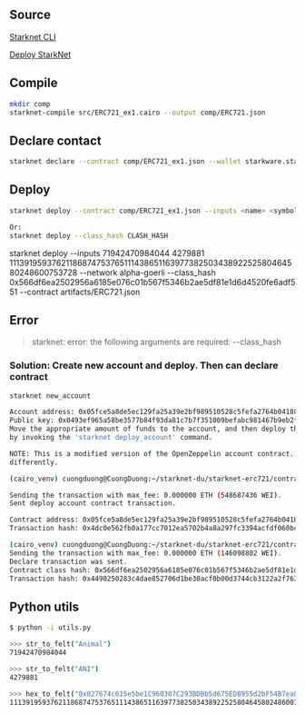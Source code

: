 ## Source

[Starknet CLI](https://docs.starknet.io/documentation/tools/CLI/commands/#starknet_deploy)

[Deploy StarkNet](https://medium.com/starknet-edu/deploying-to-starknet-with-the-universal-deployer-contract-c6de07092bfb)

## Compile

```sh
mkdir comp
starknet-compile src/ERC721_ex1.cairo --output comp/ERC721.json
```

## Declare contact

```sh
starknet declare --contract comp/ERC721_ex1.json --wallet starkware.starknet.wallets.open_zeppelin.OpenZeppelinAccount
```

## Deploy

```sh
starknet deploy --contract comp/ERC721_ex1.json --inputs <name> <symbol> <owner> --network alpha-goerli --no_wallet

Or:
starknet deploy --class_hash CLASH_HASH
```

starknet deploy --inputs 71942470984044 4279881 1113919593762118687475376511143865116397738250343892252580464580248600753728 --network alpha-goerli  --class_hash 0x566df6ea2502956a6185e076c01b567f5346b2ae5df81e1d6d4520fe6adf551 --contract artifacts/ERC721.json 

## Error

> starknet: error: the following arguments are required: --class_hash


### Solution: Create new account and deploy. Then can declare contract

```sh
starknet new_account

Account address: 0x05fce5a8de5ec129fa25a39e2bf989510528c5fefa2764b041802a0b21551990
Public key: 0x0493ef965a58be3577b84f93da81c7b7f351009befabc981467b9eb2f282a227
Move the appropriate amount of funds to the account, and then deploy the account
by invoking the 'starknet deploy_account' command.

NOTE: This is a modified version of the OpenZeppelin account contract. The signature is computed
differently.
```

```sh
(cairo_venv) cuongduong@CuongDuong:~/starknet-du/starknet-erc721/contracts$ starknet deploy_account

Sending the transaction with max_fee: 0.000000 ETH (548687436 WEI).
Sent deploy account contract transaction.

Contract address: 0x05fce5a8de5ec129fa25a39e2bf989510528c5fefa2764b041802a0b21551990
Transaction hash: 0x4dc0e562fb0a177cc7012ea5702b4a8a297fc3394acfdf060bcdde35283273c
```


```sh
(cairo_venv) cuongduong@CuongDuong:~/starknet-du/starknet-erc721/contracts$ starknet declare --contract comp/ERC721_ex1.json
Sending the transaction with max_fee: 0.000000 ETH (146098802 WEI).
Declare transaction was sent.
Contract class hash: 0x566df6ea2502956a6185e076c01b567f5346b2ae5df81e1d6d4520fe6adf551
Transaction hash: 0x4490250283c4dae852706d1be30acf0b00d3744cb3122a2f76336f9b6d2233
```

## Python utils

```sh
$ python -i utils.py

>>> str_to_felt("Animal")
71942470984044

>>> str_to_felt("ANI")
4279881

>>> hex_to_felt("0x027674c615e5be1C960307C293BDBb5d675ED8955d2bF54B7ea0cc130792b640")
1113919593762118687475376511143865116397738250343892252580464580248600753728
```
